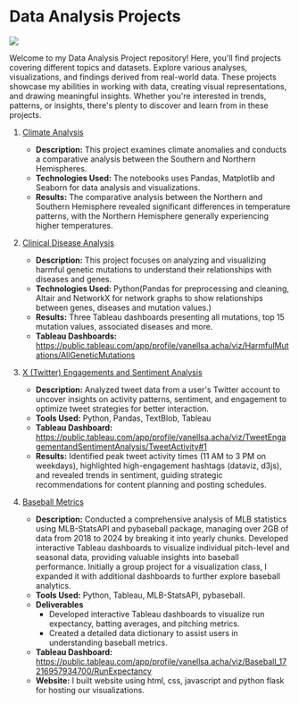 # Data Analysis Projects
![](https://cdn.pixabay.com/photo/2024/04/05/05/17/technology-8676538_1280.jpg)

Welcome to my Data Analysis Project repository! Here, you'll find projects covering different topics and datasets. Explore various analyses, visualizations, and findings derived from real-world data. These projects showcase my abilities in working with data, creating visual representations, and drawing meaningful insights. Whether you're interested in trends, patterns, or insights, there's plenty to discover and learn from in these projects.

1. [Climate Analysis](https://github.com/v-acha/Data_Analysis_Projects/tree/main/Climate_Analysis)
   - **Description:** This project examines climate anomalies and conducts a comparative analysis between the Southern and Northern Hemispheres.
   - **Technologies Used:** The notebooks uses Pandas, Matplotlib and Seaborn for data analysis and visualizations.
   - **Results:** The comparative analysis between the Northern and Southern Hemisphere revealed significant differences in temperature patterns, with the Northern Hemisphere generally experiencing higher temperatures.

2. [Clinical Disease Analysis](https://github.com/v-acha/Data_Analysis_Projects/tree/main/clinical_disease)
   - **Description:** This project focuses on analyzing and visualizing harmful genetic mutations to understand their relationships with diseases and genes.
   - **Technologies Used:** Python(Pandas for preprocessing and cleaning, Altair and NetworkX for network graphs to show relationships between genes, diseases and mutation values.)
   - **Results:** Three Tableau dashboards presenting all mutations, top 15 mutation values, associated diseases and more. 
   - **Tableau Dashboards:** https://public.tableau.com/app/profile/vanellsa.acha/viz/HarmfulMutations/AllGeneticMutations 

3. [X (Twitter) Engagements and Sentiment Analysis](https://github.com/v-acha/Data_Analysis_Projects/tree/main/tweets_analysis)
   - **Description:** Analyzed tweet data from a user's Twitter account to uncover insights on activity patterns, sentiment, and engagement to optimize tweet strategies for better interaction.
   - **Tools Used:** Python, Pandas, TextBlob, Tableau
   - **Tableau Dashboard:** https://public.tableau.com/app/profile/vanellsa.acha/viz/TweetEngagementandSentimentAnalysis/TweetActivity#1
   - **Results:** Identified peak tweet activity times (11 AM to 3 PM on weekdays), highlighted high-engagement hashtags (dataviz, d3js), and revealed trends in sentiment, guiding strategic recommendations for content planning and posting schedules.

4. [Baseball Metrics](https://github.com/v-acha/Data_Analysis_Projects/tree/main/baseball_stats)
   - **Description:** Conducted a comprehensive analysis of MLB statistics using MLB-StatsAPI and pybaseball package, managing over 2GB of data from 2018 to 2024 by breaking it into yearly chunks. Developed interactive Tableau dashboards to visualize individual pitch-level and seasonal data, providing valuable insights into baseball performance. Initially a group project for a visualization class, I expanded it with additional dashboards to further explore baseball analytics.
   - **Tools Used:** Python, Tableau, MLB-StatsAPI, pybaseball.
   - **Deliverables**
      - Developed interactive Tableau dashboards to visualize run expectancy, batting averages, and pitching metrics.
      - Created a detailed data dictionary to assist users in understanding baseball metrics.
   - **Tableau Dashboard:** https://public.tableau.com/app/profile/vanellsa.acha/viz/Baseball_17216957934700/RunExpectancy 
   - **Website:** I built website using html, css, javascript and python flask for hosting our visualizations. 

